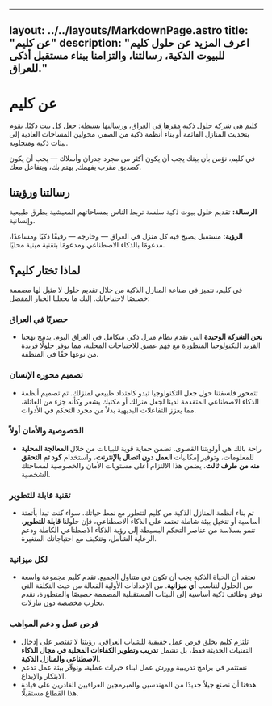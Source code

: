 
---
layout: ../../layouts/MarkdownPage.astro
title: "عن كليم"
description: "اعرف المزيد عن حلول كليم للبيوت الذكية، رسالتنا، والتزامنا ببناء مستقبل أذكى للعراق."
---


# عن كليم

كليم هي شركة حلول ذكية مقرها في العراق، ورسالتها بسيطة: جعل كل بيت ذكيًا. نقوم بتحديث المنازل القائمة أو بناء أنظمة ذكية من الصفر، محولين المساحات العادية إلى بيئات ذكية ومتجاوبة.

في كليم، نؤمن بأن بيتك يجب أن يكون أكثر من مجرد جدران وأسلاك — يجب أن يكون كصديق مقرب يفهمك, يهتم بك، ويتفاعل معك.

## رسالتنا ورؤيتنا

**الرسالة:** تقديم حلول بيوت ذكية سلسة تربط الناس بمساحاتهم المعيشية بطرق طبيعية وإنسانية.

**الرؤية:** مستقبل يصبح فيه كل منزل في العراق — وخارجه — رفيقًا ذكيًا ومساعدًا، مدعومًا بالذكاء الاصطناعي ومدعومًا بتقنية مبنية محليًا.

## لماذا تختار كليم؟

في كليم، نتميز في صناعة المنازل الذكية من خلال تقديم حلول لا مثيل لها مصممة خصيصًا لاحتياجاتك. إليك ما يجعلنا الخيار المفضل:

### حصريًا في العراق
*   **نحن الشركة الوحيدة** التي تقدم نظام منزل ذكي متكامل في العراق اليوم. يدمج نهجنا الفريد التكنولوجيا المتطورة مع فهم عميق للاحتياجات المحلية، مما يوفر حلولًا فريدة من نوعها حقًا في المنطقة.

### تصميم محوره الإنسان
*   تتمحور فلسفتنا حول جعل التكنولوجيا تبدو كامتداد طبيعي لمنزلك. تم تصميم أنظمة الذكاء الاصطناعي المتقدمة لدينا لجعل منزلك أو مكتبك يشعر وكأنه جزء من العائلة، مما يعزز التفاعلات البديهية بدلاً من مجرد التحكم في الأدوات.

### الخصوصية والأمان أولاً
*   راحة بالك هي أولويتنا القصوى. نضمن حماية قوية للبيانات من خلال **المعالجة المحلية** للمعلومات، وتوفير إمكانيات **العمل دون اتصال بالإنترنت**، واستخدام **كود تم التحقق منه من طرف ثالث**. يضمن هذا الالتزام أعلى مستويات الأمان والخصوصية لمساحتك الشخصية.

### تقنية قابلة للتطوير
*   تم بناء أنظمة المنازل الذكية من كليم لتتطور مع نمط حياتك. سواء كنت تبدأ بأتمتة أساسية أو تتخيل بيئة شاملة تعتمد على الذكاء الاصطناعي، فإن حلولنا **قابلة للتطوير**. تنمو بسلاسة من عناصر التحكم البسيطة إلى رؤية الذكاء الاصطناعي الكاملة ودعم الرعاية الشامل، وتتكيف مع احتياجاتك المتغيرة.

### لكل ميزانية
*   نعتقد أن الحياة الذكية يجب أن تكون في متناول الجميع. تقدم كليم مجموعة واسعة من الحلول لتناسب **أي ميزانية**. من الإعدادات الأولية الفعالة من حيث التكلفة التي توفر وظائف ذكية أساسية إلى البيئات المستقبلية المصممة خصيصًا والمتطورة، نقدم تجارب مخصصة دون تنازلات.

### فرص عمل و دعم المواهب

- تلتزم كليم بخلق فرص عمل حقيقية للشباب العراقي. رؤيتنا لا تقتصر على إدخال التقنيات الحديثة فقط، بل تشمل **تدريب وتطوير الكفاءات المحلية في مجال الذكاء الاصطناعي والمنازل الذكية**.
- نستثمر في برامج تدريبية وورش عمل لبناء خبرات عملية، ونوفّر بيئة عمل تدعم الابتكار والإبداع.
- هدفنا أن نصنع جيلاً جديدًا من المهندسين والمبرمجين العراقيين القادرين على قيادة هذا القطاع مستقبلًا.